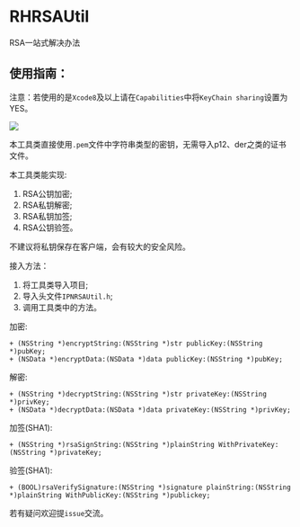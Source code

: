 # RHRSAUtil
RSA一站式解决办法

## 使用指南：
注意：若使用的是`Xcode8`及以上请在`Capabilities`中将`KeyChain sharing`设置为YES。

![](/Users/liuning1/Desktop/QQ20161104-0@2x.png)

本工具类直接使用`.pem`文件中字符串类型的密钥，无需导入p12、der之类的证书文件。

本工具类能实现:

1. RSA公钥加密;
2. RSA私钥解密;
3. RSA私钥加签;
4. RSA公钥验签。

不建议将私钥保存在客户端，会有较大的安全风险。

接入方法：

1. 将工具类导入项目;
2. 导入头文件`IPNRSAUtil.h`;
3. 调用工具类中的方法。

加密:

```objc
+ (NSString *)encryptString:(NSString *)str publicKey:(NSString *)pubKey;
+ (NSData *)encryptData:(NSData *)data publicKey:(NSString *)pubKey;
```

解密:

```objc
+ (NSString *)decryptString:(NSString *)str privateKey:(NSString *)privKey;
+ (NSData *)decryptData:(NSData *)data privateKey:(NSString *)privKey;
```

加签(SHA1):

```objc
+ (NSString *)rsaSignString:(NSString *)plainString WithPrivateKey:(NSString *)privateKey;
```

验签(SHA1):

```objc
+ (BOOL)rsaVerifySignature:(NSString *)signature plainString:(NSString *)plainString WithPublicKey:(NSString *)publickey;
```

若有疑问欢迎提`issue`交流。



